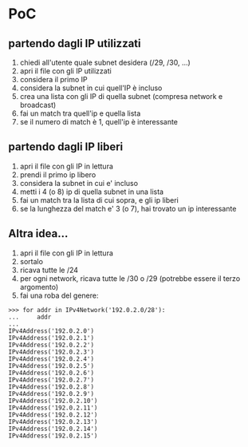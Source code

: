 # PoC

## partendo dagli IP utilizzati

1. chiedi all'utente quale subnet desidera (/29, /30, ...)
1. apri il file con gli IP utilizzati
1. considera il primo IP
1. considera la subnet in cui quell'IP è incluso
1. crea una lista con gli IP di quella subnet (compresa network e broadcast)
1. fai un match tra quell'ip e quella lista
1. se il numero di match è 1, quell'ip è interessante

## partendo dagli IP liberi

1. apri il file con gli IP in lettura
1. prendi il primo ip libero
1. considera la subnet in cui e' incluso
1. metti i 4 (o 8) ip di quella subnet in una lista
1. fai un match tra la lista di cui sopra, e gli ip liberi
1. se la lunghezza del match e' 3 (o 7), hai trovato un ip interessante

## Altra idea...

1. apri il file con gli IP in lettura
1. sortalo
1. ricava tutte le /24
1. per ogni network, ricava tutte le /30 o /29 (potrebbe essere il terzo argomento)
1. fai una roba del genere:
```
>>> for addr in IPv4Network('192.0.2.0/28'):
...     addr
...
IPv4Address('192.0.2.0')
IPv4Address('192.0.2.1')
IPv4Address('192.0.2.2')
IPv4Address('192.0.2.3')
IPv4Address('192.0.2.4')
IPv4Address('192.0.2.5')
IPv4Address('192.0.2.6')
IPv4Address('192.0.2.7')
IPv4Address('192.0.2.8')
IPv4Address('192.0.2.9')
IPv4Address('192.0.2.10')
IPv4Address('192.0.2.11')
IPv4Address('192.0.2.12')
IPv4Address('192.0.2.13')
IPv4Address('192.0.2.14')
IPv4Address('192.0.2.15')
```
